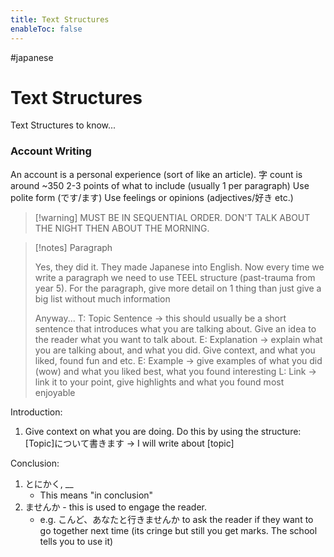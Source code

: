 ```yaml
---
title: Text Structures
enableToc: false
---
```

#japanese 
# Text Structures
Text Structures to know...

### Account Writing
An account is a personal experience (sort of like an article).
字 count is around ~350
2-3 points of what to include (usually 1 per paragraph)
Use polite form (です/ます)
Use feelings or opinions (adjectives/好き etc.)

> [!warning] MUST BE IN SEQUENTIAL ORDER. DON'T TALK ABOUT THE NIGHT THEN ABOUT THE MORNING.


> [!notes] Paragraph
> 
> Yes, they did it. They made Japanese into English. Now every time we write a paragraph we need to use TEEL structure (past-trauma from year 5). For the paragraph, give more detail on 1 thing than just give a big list without much information
> 
> Anyway...
> T: Topic Sentence -> this should usually be a short sentence that introduces what you are talking about. Give an idea to the reader what you want to talk about.
> E: Explanation -> explain what you are talking about, and what you did. Give context, and what you liked, found fun and etc. 
> E: Example -> give examples of what you did (wow) and what you liked best, what you found interesting
> L: Link -> link it to your point, give highlights and what you found most enjoyable

Introduction:
1. Give context on what you are doing. Do this by using the structure:
[Topic]について書きます -> I will write about [topic]

Conclusion:
1. とにかく, __
	- This means "in conclusion"
2. ませんか - this is used to engage the reader. 
	- e.g. こんど、あなたと行きませんか to ask the reader if they want to go together next time (its cringe but still you get marks. The school tells you to use it)

